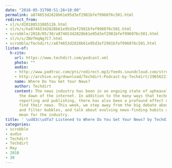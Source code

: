 ```yaml
---
date: "2018-05-31T08:51:26+10:00"
permalink: a874653d2828b61e95d3ef2981bfef996076c501.html
redirect_from:
- sl/n/d20180531085126.html
- sl/n/s/ha874653d2828b61e95d3ef2981bfef996076c501.html
- scrobble/2018/05/30/a874653d2828b61e95d3ef2981bfef996076c501.html
- sl/n/s/ZNVfHqNg7C7.html
- scrobble/Techdirt//a874653d2828b61e95d3ef2981bfef996076c501.html
listen-of:
  h-cite:
    url: https://www.techdirt.com/podcast.xml
    photo: ""
    audio:
    - http://www.podtrac.com/pts/redirect.mp3/feeds.soundcloud.com/stream/296562232-techdirt-where-do-you-get-your-news.mp3
    - http://archive.org/download/Techdirt-Podcast-by-Techdirt/296562232-techdirt-where-do-you-get-your-news.mp3
    name: Where Do You Get Your News?
    author: Techdirt
    content: The news industry has been in an ongoing state of upheaval ever since
      the dawn of the internet. In addition to the many ways that technology changes
      reporting and publishing, there has also been a profound effect on how people
      find their news. This week, we step away from the big debate about echo chambers
      and filter bubbles, and talk about evolving news-finding habits and what they
      mean for the industry.
title: ' \ud83c\udfa7 Listened to Where Do You Get Your News? by Techdirt From Techdirt'
categories:
- scrobble
- audio
- Techdirt
- Techdirt
- May
- 2018
- 30
---
```

